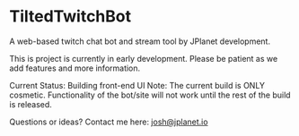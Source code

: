 # TiltedTwitchBot
A web-based twitch chat bot and stream tool by JPlanet development.

This is project is currently in early development. Please be patient as we add features and more information.

Current Status: Building front-end UI
Note: The current build is ONLY cosmetic. Functionality of the bot/site will not work until the rest of the build is released.

Questions or ideas?
Contact me here: josh@jplanet.io
